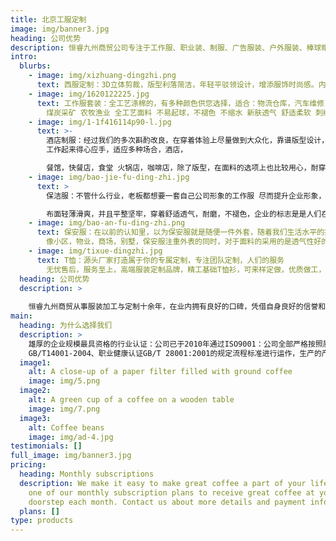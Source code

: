 ```yaml
---
title: 北京工服定制
image: img/banner3.jpg
heading: 公司优势
description: 恒睿九州商贸公司专注于工作服、职业装、制服、广告服装、户外服装、棒球帽、广告帽的加工与定制！产品包括:各行业工作服、职业装、西服、衬衫、文化衫、T恤衫、POLO衫、冲锋衣、棉服、羽绒服、滑雪服、防晒衣、棒球帽等等。
intro:
  blurbs:
    - image: img/xizhuang-dingzhi.png
      text: 西服定制：3D立体剪裁，版型利落简洁，年轻平驳领设计，增添服饰时尚感。内敛大气不张扬，沉稳中透出温和。轻松驾驭各种场合。
    - image: img/1620122225.jpg
      text: 工作服套装：全工艺涤棉的，有多种颜色供您选择，适合：物流仓库，汽车维修，园林绿化 石油石化 电力电工 物流业管理 商场超市装修设计 机械加工
        煤炭采矿 农牧渔业 全工艺面料 不易起球，不褪色 不缩水 新肤透气 舒适柔软 刺绣印花LOGO 均可以
    - image: img/1-1f416114p90-l.jpg
      text: >-
        酒店制服：经过我们的多次斟酌改良，在穿着体验上尽量做到大众化，靠谱版型设计，不挑身材，尽可能的求得，上身得体
        工作起来得心应手，适应多种场合，酒店，

        餐馆，快餐店，食堂 火锅店，咖啡店，除了版型，在面料的选项上也比较用心，耐穿，耐洗，耐磨，力争提升企业整体服务新形象
    - image: img/bao-jie-fu-ding-zhi.jpg
      text: >
        保洁服：不管什么行业，老板都想要一套自己公司形象的工作服 尽而提升企业形象，增加员工的工作效率，首先保安人员的保洁服的面料要手感柔软，抗皱免烫 

        布面轻薄滑爽，并且平整坚牢，穿着舒适透气，耐磨，不褪色，企业的标志是是人们在长期的生活和实践中形成的一种视觉化的信息表达方式，具有一定含义并能够使人理解的视觉图形，其有简洁，明确，一目了然的视觉传递效果。
    - image: img/bao-an-fu-ding-zhi.png
      text: 保安服：在以前的认知里，以为保安服就是随便一件外套，随着我们生活水平的提高，各行各业的标准也提高，拒绝平庸，开始就与众不同。保安服，保安作训套装
        像小区，物业，商场，别墅，保安服注重外表的同时，对于面料的采用的是透气性好的涤棉，耐磨耐穿。
    - image: img/tixue-dingzhi.jpg
      text: T恤：源头厂家打造属于你的专属定制，专注团队定制，人们的服务
        无忧售后，服务至上，高端服装定制品牌，精工基础T恤衫，可来样定做，优质做工，清晰印花，不易起球，私人订制，就这么简单。
  heading: 公司优势
  description: >
    
    恒睿九州商贸从事服装加工与定制十余年，在业内拥有良好的口碑，凭借自身良好的信誉和优质的服务及产品持续稳定而快速的发展，奠定了恒睿九州制衣在工作服制服行业的的主导地位，成为众多优秀企业的长期稳定的工服供应商！
main:
  heading: 为什么选择我们
  description: >
    雄厚的企业规模最具资格的行业认证：公司已于2010年通过ISO9001：公司全部严格按照质量认证ISO 9001：2008、环境认证ISO
    GB/T14001-2004、职业健康认证GB/T 28001:2001的规定流程标准进行运作，生产的产品全部符合或高于国家及行业标准。
  image1:
    alt: A close-up of a paper filter filled with ground coffee
    image: img/5.png
  image2:
    alt: A green cup of a coffee on a wooden table
    image: img/7.png
  image3:
    alt: Coffee beans
    image: img/ad-4.jpg
testimonials: []
full_image: img/banner3.jpg
pricing:
  heading: Monthly subscriptions
  description: We make it easy to make great coffee a part of your life. Choose
    one of our monthly subscription plans to receive great coffee at your
    doorstep each month. Contact us about more details and payment info.
  plans: []
type: products
---
```

